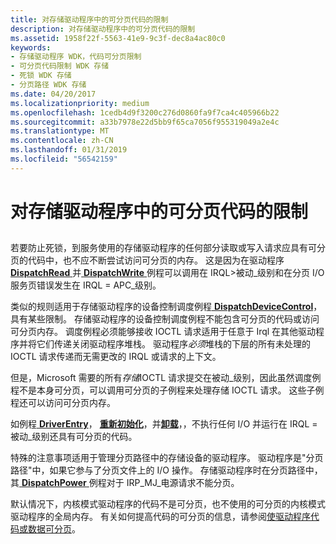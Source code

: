 ```yaml
---
title: 对存储驱动程序中的可分页代码的限制
description: 对存储驱动程序中的可分页代码的限制
ms.assetid: 1958f22f-5563-41e9-9c3f-dec8a4ac80c0
keywords:
- 存储驱动程序 WDK，代码可分页限制
- 可分页代码限制 WDK 存储
- 死锁 WDK 存储
- 分页路径 WDK 存储
ms.date: 04/20/2017
ms.localizationpriority: medium
ms.openlocfilehash: 1cedb4d9f3200c276d0860fa9f7ca4c405966b22
ms.sourcegitcommit: a33b7978e22d5bb9f65ca7056f955319049a2e4c
ms.translationtype: MT
ms.contentlocale: zh-CN
ms.lasthandoff: 01/31/2019
ms.locfileid: "56542159"
---
```

# <a name="restrictions-on-pageable-code-in-storage-drivers"></a>对存储驱动程序中的可分页代码的限制


## <span id="ddk_restrictions_on_pageable_code_in_storage_drivers_kg"></span><span id="DDK_RESTRICTIONS_ON_PAGEABLE_CODE_IN_STORAGE_DRIVERS_KG"></span>


若要防止死锁，到服务使用的存储驱动程序的任何部分读取或写入请求应具有可分页的代码中，也不应不断尝试访问可分页的内存。 这是因为在驱动程序[ **DispatchRead** ](https://docs.microsoft.com/windows-hardware/drivers/ddi/content/wdm/nc-wdm-driver_dispatch)并[ **DispatchWrite** ](https://docs.microsoft.com/windows-hardware/drivers/ddi/content/wdm/nc-wdm-driver_dispatch)例程可以调用在 IRQL&gt;被动\_级别和在分页 I/O 服务页错误发生在 IRQL = APC\_级别。

类似的规则适用于存储驱动程序的设备控制调度例程[ **DispatchDeviceControl**](https://docs.microsoft.com/windows-hardware/drivers/ddi/content/wdm/nc-wdm-driver_dispatch)，具有某些限制。 存储驱动程序的设备控制调度例程不能包含可分页的代码或访问可分页内存。 调度例程必须能够接收 IOCTL 请求适用于任意于 Irql 在其他驱动程序并将它们传递关闭驱动程序堆栈。 驱动程序*必须*堆栈的下层的所有未处理的 IOCTL 请求传递而无需更改的 IRQL 或请求的上下文。

但是，Microsoft 需要的所有*存储*IOCTL 请求提交在被动\_级别，因此虽然调度例程不是本身可分页，可以调用可分页的子例程来处理存储 IOCTL 请求。 这些子例程还可以访问可分页内存。

如例程[ **DriverEntry**](https://msdn.microsoft.com/library/windows/hardware/ff544113)， [**重新初始化**](https://msdn.microsoft.com/library/windows/hardware/ff561022)，并[**卸载**](https://msdn.microsoft.com/library/windows/hardware/ff564886)，，不执行任何 I/O 并运行在 IRQL = 被动\_级别还具有可分页的代码。

特殊的注意事项适用于管理分页路径中的存储设备的驱动程序。 驱动程序是"分页路径"中，如果它参与了分页文件上的 I/O 操作。 存储驱动程序时在分页路径中，其[ **DispatchPower** ](https://docs.microsoft.com/windows-hardware/drivers/ddi/content/wdm/nc-wdm-driver_dispatch)例程对于 IRP\_MJ\_电源请求不能分页。

默认情况下，内核模式驱动程序的代码不是可分页，也不使用的可分页的内核模式驱动程序的全局内存。 有关如何提高代码的可分页的信息，请参阅[使驱动程序代码或数据可分页](https://msdn.microsoft.com/library/windows/hardware/ff554349)。

 

 




